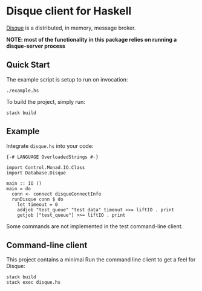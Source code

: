 
# Disque client for Haskell

[Disque](https://github.com/antirez/disque) is a distributed, in
memory, message broker.

**NOTE: most of the functionality in this package relies on running a
  disque-server process**

## Quick Start

The example script is setup to run on invocation:

	./example.hs

To build the project, simply run:

    stack build

## Example

Integrate `disque.hs` into your code:

    {-# LANGUAGE OverloadedStrings #-}

    import Control.Monad.IO.Class
    import Database.Disque

    main :: IO ()
    main = do
      conn <- connect disqueConnectInfo
      runDisque conn $ do
        let timeout = 0
        addjob "test_queue" "test data" timeout >>= liftIO . print
        getjob ["test_queue"] >>= liftIO . print

Some commands are not implemented in the test command-line client.


## Command-line client

This project contains a minimal
Run the command line client to get a feel for Disque:

    stack build
	stack exec disque.hs
